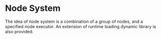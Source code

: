 # Node System

The idea of node system is a combination of a group of nodes, and a specified node executor.
An extension of runtime loading dynamic library is also provided.